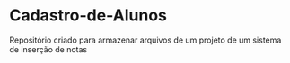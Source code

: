 # Cadastro-de-Alunos
Repositório criado para armazenar arquivos de um projeto de um sistema de inserção de notas
